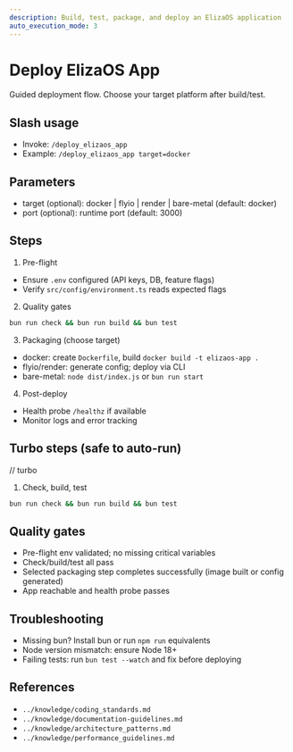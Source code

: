 ```yaml
---
description: Build, test, package, and deploy an ElizaOS application
auto_execution_mode: 3
---
```


# Deploy ElizaOS App

Guided deployment flow. Choose your target platform after build/test.

## Slash usage
- Invoke: `/deploy_elizaos_app`
- Example: `/deploy_elizaos_app target=docker`

## Parameters
- target (optional): docker | flyio | render | bare-metal (default: docker)
- port (optional): runtime port (default: 3000)

## Steps
1) Pre-flight
- Ensure `.env` configured (API keys, DB, feature flags)
- Verify `src/config/environment.ts` reads expected flags

2) Quality gates
```bash
bun run check && bun run build && bun test
```

3) Packaging (choose target)
- docker: create `Dockerfile`, build `docker build -t elizaos-app .`
- flyio/render: generate config; deploy via CLI
- bare-metal: `node dist/index.js` or `bun run start`

4) Post-deploy
- Health probe `/healthz` if available
- Monitor logs and error tracking

## Turbo steps (safe to auto-run)
// turbo
1. Check, build, test
```bash
bun run check && bun run build && bun test
```

## Quality gates
- Pre-flight env validated; no missing critical variables
- Check/build/test all pass
- Selected packaging step completes successfully (image built or config generated)
- App reachable and health probe passes

## Troubleshooting
- Missing bun? Install bun or run `npm run` equivalents
- Node version mismatch: ensure Node 18+
- Failing tests: run `bun test --watch` and fix before deploying

## References
- `../knowledge/coding_standards.md`
- `../knowledge/documentation-guidelines.md`
- `../knowledge/architecture_patterns.md`
- `../knowledge/performance_guidelines.md`
